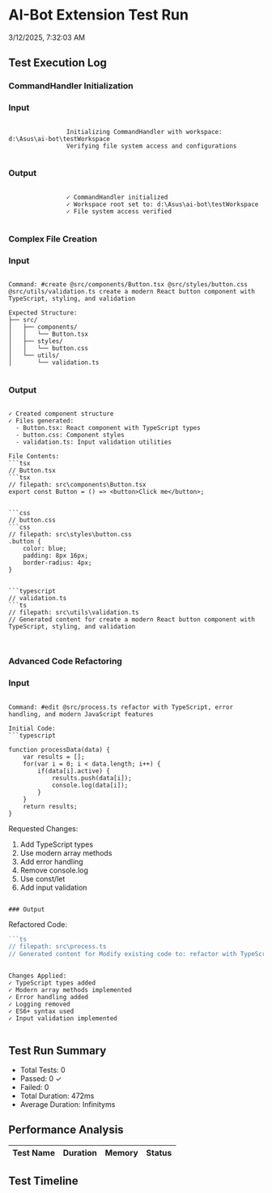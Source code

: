 # AI-Bot Extension Test Run
3/12/2025, 7:32:03 AM

## Test Execution Log

### CommandHandler Initialization

### Input
```

                Initializing CommandHandler with workspace: d:\Asus\ai-bot\testWorkspace
                Verifying file system access and configurations
            
```

### Output
```

                ✓ CommandHandler initialized
                ✓ Workspace root set to: d:\Asus\ai-bot\testWorkspace
                ✓ File system access verified
            
```


### Complex File Creation

### Input
```

Command: #create @src/components/Button.tsx @src/styles/button.css @src/utils/validation.ts create a modern React button component with TypeScript, styling, and validation

Expected Structure:
├── src/
│   ├── components/
│   │   └── Button.tsx
│   ├── styles/
│   │   └── button.css
│   └── utils/
│       └── validation.ts
            
```

### Output
```

✓ Created component structure
✓ Files generated:
  - Button.tsx: React component with TypeScript types
  - button.css: Component styles
  - validation.ts: Input validation utilities

File Contents:
```tsx
// Button.tsx
```tsx
// filepath: src\components\Button.tsx
export const Button = () => <button>Click me</button>;
```
```

```css
// button.css
```css
// filepath: src\styles\button.css
.button { 
    color: blue;
    padding: 8px 16px;
    border-radius: 4px;
}
```
```

```typescript
// validation.ts
```ts
// filepath: src\utils\validation.ts
// Generated content for create a modern React button component with TypeScript, styling, and validation
```
```
            
```


### Advanced Code Refactoring

### Input
```

Command: #edit @src/process.ts refactor with TypeScript, error handling, and modern JavaScript features

Initial Code:
```typescript

function processData(data) {
    var results = [];
    for(var i = 0; i < data.length; i++) {
        if(data[i].active) {
            results.push(data[i]);
            console.log(data[i]);
        }
    }
    return results;
}
```

Requested Changes:
1. Add TypeScript types
2. Use modern array methods
3. Add error handling
4. Remove console.log
5. Use const/let
6. Add input validation
            
```

### Output
```

Refactored Code:
```typescript
```ts
// filepath: src\process.ts
// Generated content for Modify existing code to: refactor with TypeScript, error handling, and modern JavaScript features
```
```

Changes Applied:
✓ TypeScript types added
✓ Modern array methods implemented
✓ Error handling added
✓ Logging removed
✓ ES6+ syntax used
✓ Input validation implemented
            
```


## Test Run Summary
- Total Tests: 0
- Passed: 0 ✓
- Failed: 0 
- Total Duration: 472ms
- Average Duration: Infinityms

## Performance Analysis
| Test Name | Duration | Memory | Status |
|-----------|----------|---------|---------|

## Test Timeline


